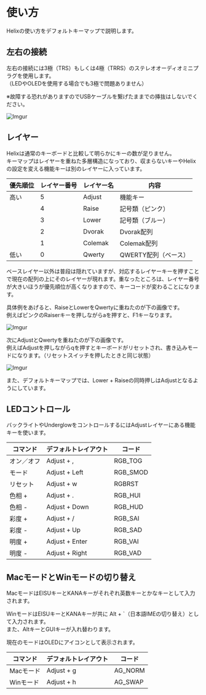 # 使い方

Helixの使い方をデフォルトキーマップで説明します。

## 左右の接続

左右の接続には3極（TRS）もしくは4極（TRRS）のステレオオーディオミニプラグを使用します。  
（LEDやOLEDを使用する場合でも3極で問題ありません）

※故障する恐れがありますのでUSBケーブルを繋げたままでの挿抜はしないでください。

![Imgur](https://i.imgur.com/1alxKG2.jpg)


## レイヤー

Helixは通常のキーボードと比較して明らかにキーの数が足りません。  
キーマップはレイヤーを重ねた多層構造になっており、収まらないキーやHelixの設定を変える機能キーは別のレイヤーに入っています。

|優先順位|レイヤー番号|レイヤー名|内容|
| ---- | ---- | --- | --- |
|高い|5|Adjust|機能キー|
||4|Raise|記号類（ピンク）|
||3|Lower|記号類（ブルー）|
||2|Dvorak|Dvorak配列|
||1|Colemak|Colemak配列|
|低い|0|Qwerty|QWERTY配列（ベース）|


ベースレイヤー以外は普段は隠れていますが、対応するレイヤーキーを押すことで現在の配列の上にそのレイヤーが現れます。重なったところは、レイヤー番号が大きいほうが優先順位が高くなりますので、キーコードが変わることになります。

具体例をあげると、RaiseとLowerをQwertyに重ねたのが下の画像です。  
例えばピンクのRaiserキーを押しながらaを押すと、F1キーなります。

![Imgur](https://i.imgur.com/lVZiYqM.png)

次にAdjustとQwertyを重ねたのが下の画像です。  
例えばAdjustを押しながらqを押すとキーボードがリセットされ、書き込みモードになります。（リセットスイッチを押したときと同じ状態）

![Imgur](https://i.imgur.com/jaYTsNM.png)

また、デフォルトキーマップでは、Lower + Raiseの同時押しはAdjustとなるようにしています。


## LEDコントロール

バックライトやUnderglowをコントロールするにはAdjustレイヤーにある機能キーを使います。

|コマンド|デフォルトレイアウト|コード|
| ---- | ---- | --- |
|オン／オフ|Adjust + ,|RGB_TOG|
|モード|Adjust + Left|RGB_SMOD|
|リセット|Adjust + w|RGBRST|
|色相 +|Adjust + .|RGB_HUI|
|色相 -|Adjust + Down|RGB_HUD|
|彩度 +|Adjust + /|RGB_SAI|
|彩度 -|Adjust + Up|RGB_SAD|
|明度 +|Adjust + Enter|RGB_VAI|
|明度 -|Adjust + Right|RGB_VAD|

## MacモードとWinモードの切り替え

MacモードはEISUキーとKANAキーがそれぞれ英数キーとかなキーとして入力されます。

WinモードはEISUキーとKANAキーが共に Alt + `（日本語IMEの切り替え）として入力されます。  
また、AltキーとGUIキーが入れ替わります。

現在のモードはOLEDにアイコンとして表示されます。

|コマンド|デフォルトレイアウト|コード|
| ---- | ---- | --- |
|Macモード|Adjust + g|AG_NORM|
|Winモード|Adjust + h|AG_SWAP|
